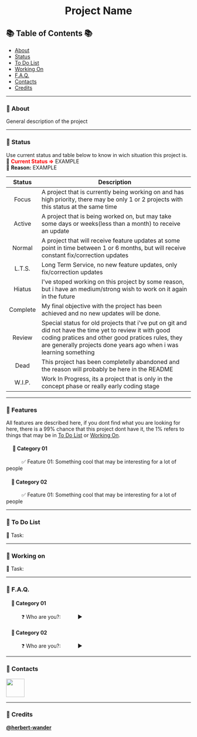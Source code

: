 # <p align="center">Project Name</p>

## :books: Table of Contents :books:

- [About](#diamond_shape_with_a_dot_inside-About)
- [Status](#diamond_shape_with_a_dot_inside-Status)
- [To Do List](#diamond_shape_with_a_dot_inside-To-Do-List)
- [Working On](#diamond_shape_with_a_dot_inside-Working-On)
- [F.A.Q.](#diamond_shape_with_a_dot_inside-FAQ)
- [Contacts](#diamond_shape_with_a_dot_inside-Contacts)
- [Credits](#diamond_shape_with_a_dot_inside-Credits)
_________________
### :diamond_shape_with_a_dot_inside: About
General description of the project
_________________
### :diamond_shape_with_a_dot_inside: Status
Use current status and table below to know in wich situation this project is.<br>
:loudspeaker: **<font color="red">Current Status =></font>** EXAMPLE<br>
:loudspeaker: **Reason:** EXAMPLE
<div align="center">

| Status        | Description |
| :-----------: | ----------- |
| Focus        | A project that is currently being working on and has high priority, there may be only 1 or 2 projects with this status at the same time |
| Active     | A project that is being worked on, but may take some days or weeks(less than a month) to receive an update |
| Normal | A project that will receive feature updates at some point in time between 1 or 6 months, but will receive constant fix/correction updates |
| L.T.S. | Long Term Service, no new feature updates, only fix/correction updates |
| Hiatus | I've stoped working on this project by some reason, but i have an medium/strong wish to work on it again in the future |
| Complete | My final objective with the project has been achieved and no new updates will be done. |
| Review | Special status for old projects that i've put on git and did not have the time yet to review it with good coding pratices and other good pratices rules, they are generally projects done years ago when i was learning something |
| Dead | This project has been completelly abandoned and the reason will probably be here in the README |
| W.I.P. | Work In Progress, its a project that is only in the concept phase or really early coding stage |

</div>

_________________

### :diamond_shape_with_a_dot_inside: Features
All features are described here, if you dont find what you are looking for here, there is a 99% chance that this project dont have it, the 1% refers to things that may be in [To Do List](#diamond_shape_with_a_dot_inside-To-Do-List) or [Working On](#diamond_shape_with_a_dot_inside-Working-On).
#### &emsp; :bookmark: Category 01
&emsp;&emsp;&emsp;:white_check_mark: Feature 01: Something cool that may be interesting for a lot of people
#### &emsp;:bookmark: Category 02
&emsp;&emsp;&emsp;:white_check_mark: Feature 01: Something cool that may be interesting for a lot of people
_________________
### :diamond_shape_with_a_dot_inside: To Do List
:black_square_button: Task: 
_________________
### :diamond_shape_with_a_dot_inside: Working on
:construction: Task:
_________________
### :diamond_shape_with_a_dot_inside: F.A.Q.
#### &emsp;:bookmark: Category 01
&emsp;&emsp;&emsp;:question: Who are you?:
&emsp;&emsp;&emsp;:arrow_forward:
#### &emsp;:bookmark: Category 02
&emsp;&emsp;&emsp;:question: Who are you?:
&emsp;&emsp;&emsp;:arrow_forward:
_________________
### :diamond_shape_with_a_dot_inside: Contacts
<a href="https://www.google.com" target="_blank"><img src="https://mmos.com/wp-content/uploads/2017/06/discord-banner.jpg" height=50></a>

_________________
### :diamond_shape_with_a_dot_inside: Credits
**[@herbert-wander](https://github.com/herbert-wander)**
